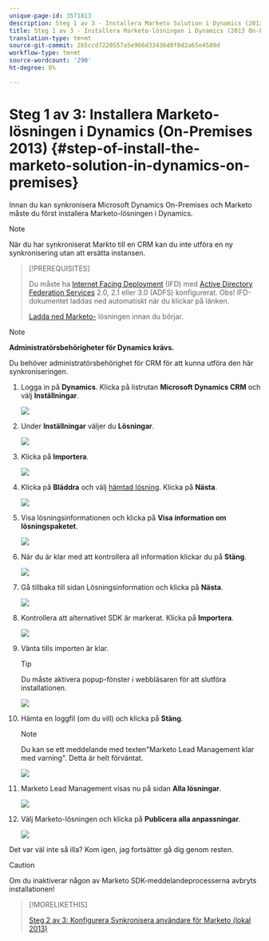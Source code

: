 ```yaml
---
unique-page-id: 3571813
description: Steg 1 av 3 - Installera Marketo Solution i Dynamics (2013 On-Premises) - Marketo Docs - Produktdokumentation
title: Steg 1 av 3 - Installera Marketo-lösningen i Dynamics (2013 On-Premises)
translation-type: tm+mt
source-git-commit: 2b5ccd7220557a5e966d33436d0f0d2a65e4589d
workflow-type: tm+mt
source-wordcount: '290'
ht-degree: 0%

---
```



# Steg 1 av 3: Installera Marketo-lösningen i Dynamics (On-Premises 2013) {#step-of-install-the-marketo-solution-in-dynamics-on-premises}

Innan du kan synkronisera Microsoft Dynamics On-Premises och Marketo måste du först installera Marketo-lösningen i Dynamics.

>[!NOTE]
>
>När du har synkroniserat Markto till en CRM kan du inte utföra en ny synkronisering utan att ersätta instansen.

>[!PREREQUISITES]
>
>Du måste ha [Internet Facing Deployment](https://www.microsoft.com/en-us/download/confirmation.aspx?id=41701) (IFD) med [Active Directory Federation Services](https://msdn.microsoft.com/en-us/library/bb897402.aspx) 2.0, 2.1 eller 3.0 (ADFS) konfigurerat. Obs! IFD-dokumentet laddas ned automatiskt när du klickar på länken.
>
>[Ladda ned Marketo-](/help/marketo/product-docs/crm-sync/microsoft-dynamics-sync/sync-setup/download-the-marketo-lead-management-solution.md) lösningen innan du börjar.

>[!NOTE]
>
>**Administratörsbehörigheter för Dynamics krävs.**
>
>Du behöver administratörsbehörighet för CRM för att kunna utföra den här synkroniseringen.

1. Logga in på **Dynamics**. Klicka på listrutan **Microsoft Dynamics CRM** och välj **Inställningar**.

   ![](assets/image2014-12-11-10-3a39-3a41.png)

1. Under **Inställningar** väljer du **Lösningar**.

   ![](assets/image2014-12-11-10-3a39-3a51.png)

1. Klicka på **Importera**.

   ![](assets/image2015-3-26-9-3a52-3a10.png)

1. Klicka på **Bläddra** och välj [hämtad lösning](/help/marketo/product-docs/crm-sync/microsoft-dynamics-sync/sync-setup/download-the-marketo-lead-management-solution.md). Klicka på **Nästa**.

   ![](assets/image2015-3-26-9-3a54-3a1.png)

1. Visa lösningsinformationen och klicka på **Visa information om lösningspaketet**.

   ![](assets/image2015-11-18-11-3a12-3a8.png)

1. När du är klar med att kontrollera all information klickar du på **Stäng**.

   ![](assets/image2015-10-9-14-3a57-3a3.png)

1. Gå tillbaka till sidan Lösningsinformation och klicka på **Nästa**.

   ![](assets/image2015-3-26-9-3a55-3a17.png)

1. Kontrollera att alternativet SDK är markerat. Klicka på **Importera**.

   ![](assets/image2015-3-26-10-3a3-3a11.png)

1. Vänta tills importen är klar.

   >[!TIP]
   >
   >Du måste aktivera popup-fönster i webbläsaren för att slutföra installationen.

   ![](assets/image2014-12-11-10-3a41-3a5.png)

1. Hämta en loggfil (om du vill) och klicka på **Stäng**.

   >[!NOTE]
   >
   >Du kan se ett meddelande med texten&quot;Marketo Lead Management klar med varning&quot;. Detta är helt förväntat.

   ![](assets/image2014-12-11-10-3a41-3a14.png)

1. Marketo Lead Management visas nu på sidan **Alla lösningar**.

   ![](assets/image2015-3-26-10-3a1-3a21.png)

1. Välj Marketo-lösningen och klicka på **Publicera alla anpassningar**.

   ![](assets/image2014-12-11-10-3a41-3a32.png)

Det var väl inte så illa? Kom igen, jag fortsätter gå dig genom resten.

>[!CAUTION]
>
>Om du inaktiverar någon av Marketo SDK-meddelandeprocesserna avbryts installationen!

>[!MORELIKETHIS]
>
>[Steg 2 av 3: Konfigurera Synkronisera användare för Marketo (lokal 2013)](/help/marketo/product-docs/crm-sync/microsoft-dynamics-sync/sync-setup/microsoft-dynamics-2013-on-premises/step-2-of-3-configure.md)
